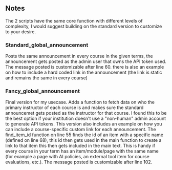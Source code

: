 ## Notes


The 2 scripts have the same core function with different levels of complexity, I would suggest building on the standard version to customize to your desire.


### Standard_global_announcement


Posts the same announcement in every course in the given terms, the announcement gets posted as the admin user that owns the API token used. The message posted is customizable after line 60. there is also an example on how to include a hard coded link in the announcement (the link is static and remains the same in every course)


### Fancy_global_announcement


Final version for my usecase.
Adds a function to fetch data on who the primary instructor of each course is and makes sure the standard announcemet gets posted as the instructor for that course. I found this to be the best option if your institution doesn't use a "non-human" admin account to generate API tokens. 
This version also includes an example on how you can include a course-specific custom link for each announcement. The find_item_id function on line 55 finds the id of an item with a specific name (defined on line 68), this id then gets used in the main function to create a link to that item this then gets included in the main text. This is handy if every course in your term has an item/module/page with the same name (for example a page with AI policies, an external tool item for course evaluations, etc.). The message posted is customizable after line 102.


